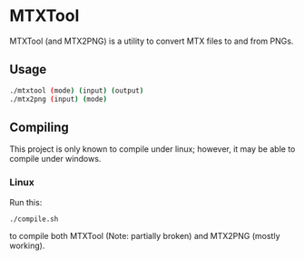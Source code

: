 # MTXTool

MTXTool (and MTX2PNG) is a utility to convert MTX files to and from PNGs.

## Usage

```bash
./mtxtool (mode) (input) (output)
./mtx2png (input) (mode)
```

## Compiling

This project is only known to compile under linux; however, it may be able to compile under windows.

### Linux

Run this:

```
./compile.sh
```

to compile both MTXTool (Note: partially broken) and MTX2PNG (mostly working).
